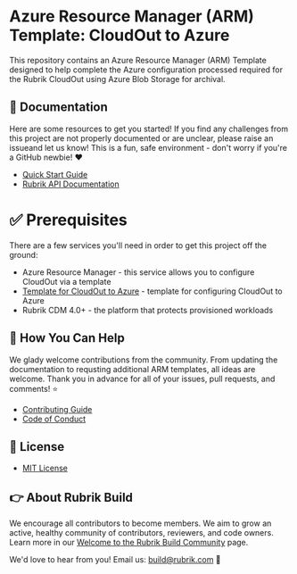 # Azure Resource Manager (ARM) Template: CloudOut to Azure

This repository contains an Azure Resource Manager (ARM) Template designed to help complete the Azure configuration processed required for the Rubrik CloudOut using Azure Blob Storage for archival.

## :blue_book: Documentation

Here are some resources to get you started! If you find any challenges from this project are not properly documented or are unclear, please raise an issueand let us know! This is a fun, safe environment - don't worry if you're a GitHub newbie! :heart:

* [Quick Start Guide](/docs/quick-start.md)
* [Rubrik API Documentation](https://github.com/rubrikinc/api-documentation)

# :white_check_mark: Prerequisites

There are a few services you'll need in order to get this project off the ground:

* Azure Resource Manager - this service allows you to configure CloudOut via a template
* [Template for CloudOut to Azure](rubrik_cloudout_arm.template) - template for configuring CloudOut to Azure
* Rubrik CDM 4.0+ - the platform that protects provisioned workloads

## :muscle: How You Can Help

We glady welcome contributions from the community. From updating the documentation to requsting additional ARM templates, all ideas are welcome. Thank you in advance for all of your issues, pull requests, and comments! :star:

* [Contributing Guide](CONTRIBUTING.md)
* [Code of Conduct](CODE_OF_CONDUCT.md)

## :pushpin: License

* [MIT License](LICENSE)

## :point_right: About Rubrik Build

We encourage all contributors to become members. We aim to grow an active, healthy community of contributors, reviewers, and code owners. Learn more in our [Welcome to the Rubrik Build Community](https://github.com/rubrikinc/welcome-to-rubrik-build) page.

We'd  love to hear from you! Email us: build@rubrik.com :love_letter:
